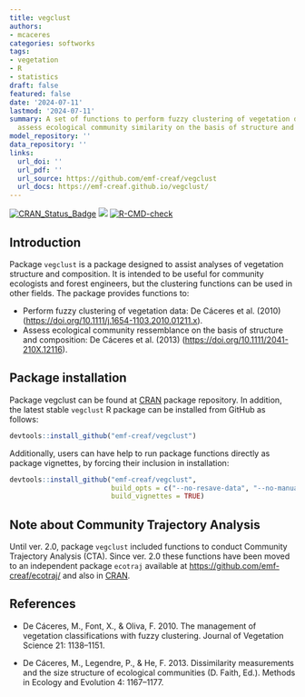 ```yaml
---
title: vegclust
authors:
- mcaceres
categories: softworks
tags:
- vegetation
- R
- statistics
draft: false
featured: false
date: '2024-07-11'
lastmod: '2024-07-11'
summary: A set of functions to perform fuzzy clustering of vegetation data and to
  assess ecological community similarity on the basis of structure and composition.
model_repository: ''
data_repository: ''
links:
  url_doi: ''
  url_pdf: ''
  url_source: https://github.com/emf-creaf/vegclust
  url_docs: https://emf-creaf.github.io/vegclust/
---
```

<!-- badges: start -->
[![CRAN_Status_Badge](http://www.r-pkg.org/badges/version/vegclust)](https://cran.r-project.org/package=vegclust)
[![](https://cranlogs.r-pkg.org/badges/vegclust)](https://cran.rstudio.com/web/packages/vegclust/index.html)
[![R-CMD-check](https://github.com/emf-creaf/vegclust/workflows/R-CMD-check/badge.svg)](https://github.com/emf-creaf/vegclust/actions)
<!-- badges: end -->

## Introduction

Package `vegclust` is a package designed to assist analyses of
vegetation structure and composition. It is intended to be useful for
community ecologists and forest engineers, but the clustering functions
can be used in other fields. The package provides functions to:

- Perform fuzzy clustering of vegetation data: De Cáceres et al. (2010)
  (<https://doi.org/10.1111/j.1654-1103.2010.01211.x>).
- Assess ecological community ressemblance on the basis of structure and
  composition: De Cáceres et al. (2013)
  (<https://doi.org/10.1111/2041-210X.12116>).

## Package installation

Package vegclust can be found at
[CRAN](https://cran.r-project.org/package=vegclust) package repository.
In addition, the latest stable `vegclust` R package can be installed
from GitHub as follows:

``` r
devtools::install_github("emf-creaf/vegclust")
```

Additionally, users can have help to run package functions directly as
package vignettes, by forcing their inclusion in installation:

``` r
devtools::install_github("emf-creaf/vegclust", 
                         build_opts = c("--no-resave-data", "--no-manual"),
                         build_vignettes = TRUE)
```

## Note about Community Trajectory Analysis

Until ver. 2.0, package `vegclust` included functions to conduct
Community Trajectory Analysis (CTA). Since ver. 2.0 these functions have
been moved to an independent package `ecotraj` available at
<https://github.com/emf-creaf/ecotraj/> and also in
[CRAN](https://cran.r-project.org/package=ecotraj).

## References

- De Cáceres, M., Font, X., & Oliva, F. 2010. The management of
  vegetation classifications with fuzzy clustering. Journal of
  Vegetation Science 21: 1138–1151.

- De Cáceres, M., Legendre, P., & He, F. 2013. Dissimilarity
  measurements and the size structure of ecological communities (D.
  Faith, Ed.). Methods in Ecology and Evolution 4: 1167–1177.
